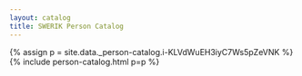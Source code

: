 ```yaml
---
layout: catalog
title: SWERIK Person Catalog
---
```

{% assign p = site.data._person-catalog.i-KLVdWuEH3iyC7Ws5pZeVNK %}
{% include person-catalog.html p=p %}

